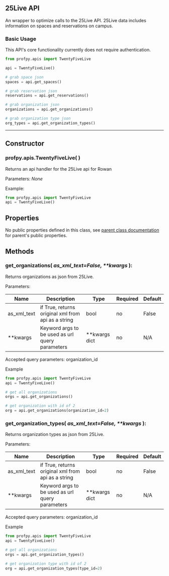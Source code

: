 ## 25Live API
An wrapper to optimize calls to the 25Live API. 25Live data includes information on spaces and reservations on campus.

### Basic Usage
This API's core functionality currently does not require authentication.
```python
from profpy.apis import TwentyFiveLive

api = TwentyFiveLive()

# grab space json
spaces = api.get_spaces()

# grab reservation json
reservations = api.get_reservations()

# grab organization json
organizations = api.get_organizations()

# grab organization type json
org_types = api.get_organization_types()
```

---

##  Constructor
### profpy.apis.TwentyFiveLive(&nbsp;)
Returns an api handler for the 25Live api for Rowan

Parameters: *None*

Example:
```python
from profpy.apis import TwentyFiveLive
api = TwentyFiveLive()
```

## Properties
No public properties defined in this class, see [parent class documentation](./Api.md) for parent's public properties.

## Methods
### get_organizations( *as_xml_text=False, \*\*kwargs* ):
Returns organizations as json from 25Live.

Parameters:

| Name        | Description                                        | Type          | Required | Default |
|-------------|----------------------------------------------------|---------------|----------|---------|
| as_xml_text | if True, returns original xml from api as a string | bool          | no       | False   |
| **kwargs    | Keyword args to be used as url query parameters    | **kwargs dict | no       | N/A     |

Accepted query parameters: organization_id

Example
```python
from profpy.apis import TwentyFiveLive
api = TwentyFiveLive()

# get all organizations
orgs = api.get_organizations()

# get organization with id of 2
org = api.get_organizations(organization_id=2)
```

### get_organization_types( *as_xml_text=False, \*\*kwargs* ):
Returns organization types as json from 25Live.

Parameters:

| Name        | Description                                        | Type          | Required | Default |
|-------------|----------------------------------------------------|---------------|----------|---------|
| as_xml_text | if True, returns original xml from api as a string | bool          | no       | False   |
| **kwargs    | Keyword args to be used as url query parameters    | **kwargs dict | no       | N/A     |

Accepted query parameters: organization_id

Example
```python
from profpy.apis import TwentyFiveLive
api = TwentyFiveLive()

# get all organizations
orgs = api.get_organization_types()

# get organization type with id of 2
org = api.get_organization_types(type_id=2)
```



